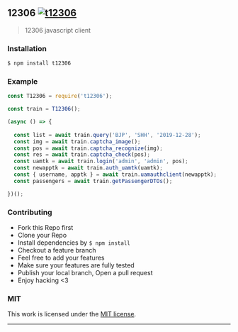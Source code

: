 ## 12306 [![t12306](https://img.shields.io/npm/v/t12306.svg)](https://npmjs.org/t12306)

> 12306 javascript client

### Installation

```bash
$ npm install t12306
```

### Example

```js
const T12306 = require('t12306');

const train = T12306();

(async () => {
  
  const list = await train.query('BJP', 'SHH', '2019-12-28');
  const img = await train.captcha_image();
  const pos = await train.captcha_recognize(img);
  const res = await train.captcha_check(pos);
  const uamtk = await train.login('admin', 'admin', pos);
  const newapptk = await train.auth_uamtk(uamtk);
  const { username, apptk } = await train.uamauthclient(newapptk);
  const passengers = await train.getPassengerDTOs();

})();
```

### Contributing
- Fork this Repo first
- Clone your Repo
- Install dependencies by `$ npm install`
- Checkout a feature branch
- Feel free to add your features
- Make sure your features are fully tested
- Publish your local branch, Open a pull request
- Enjoy hacking <3

### MIT

This work is licensed under the [MIT license](./LICENSE).

---